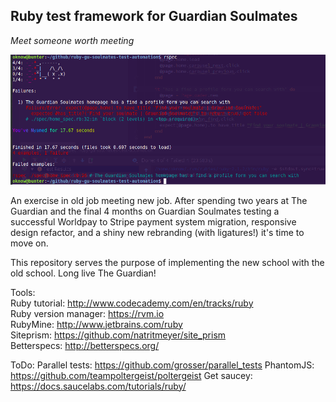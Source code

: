 ## Ruby test framework for Guardian Soulmates
*Meet someone worth meeting*

![NYAN](nyan_screenshot.bmp)

An exercise in old job meeting new job. After spending two years at The Guardian and the final 4 months on Guardian Soulmates testing a successful Worldpay to Stripe payment system migration, responsive design refactor, and a shiny new rebranding (with ligatures!) it's time to move on. 
  
This repository serves the purpose of implementing the new school with the old school. Long live The Guardian!  
  
Tools:  
Ruby tutorial: http://www.codecademy.com/en/tracks/ruby  
Ruby version manager: https://rvm.io  
RubyMine: http://www.jetbrains.com/ruby  
Siteprism: https://github.com/natritmeyer/site_prism  
Betterspecs: http://betterspecs.org/

ToDo:
Parallel tests: https://github.com/grosser/parallel_tests
PhantomJS: https://github.com/teampoltergeist/poltergeist
Get saucey: https://docs.saucelabs.com/tutorials/ruby/
